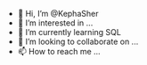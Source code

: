 - 👋 Hi, I’m @KephaSher
- 👀 I’m interested in ...
- 🌱 I’m currently learning SQL
- 💞️ I’m looking to collaborate on ...
- 📫 How to reach me ...

<!---
KephaSher/KephaSher is a ✨ special ✨ repository because its `README.md` (this file) appears on your GitHub profile.
You can click the Preview link to take a look at your changes.
--->
